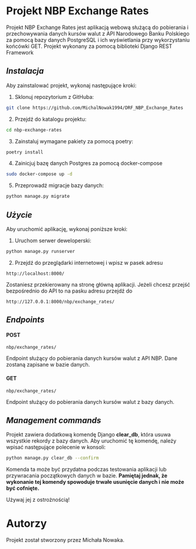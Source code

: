 # Projekt NBP Exchange Rates
Projekt NBP Exchange Rates jest aplikacją webową służącą do pobierania i 
przechowywania danych kursów walut z API Narodowego Banku Polskiego za pomocą bazy 
danych PostgreSQL i ich wyświetlania przy wykorzystaniu końcówki GET.
Projekt wykonany za pomocą biblioteki Django REST Framework


## ***Instalacja***

Aby zainstalować projekt, wykonaj następujące kroki:

1. Sklonuj repozytorium z GitHuba:
```bash
git clone https://github.com/MichalNowak1994/DRF_NBP_Exchange_Rates
```
2. Przejdź do katalogu projektu:
```bash
cd nbp-exchange-rates
```
3. Zainstaluj wymagane pakiety za pomocą poetry:
```bash
poetry install
```
4. Zainicjuj bazę danych Postgres za pomocą docker-compose
```bash
sudo docker-compose up -d
```
5. Przeprowadź migracje bazy danych:
```bash
python manage.py migrate
```

## ***Użycie***
Aby uruchomić aplikację, wykonaj poniższe kroki:

1. Uruchom serwer deweloperski:
```bash
python manage.py runserver
```
2. Przejdź do przeglądarki internetowej i wpisz w pasek adresu
```http request
http://localhost:8000/ 
```
Zostaniesz przekierowany na stronę główną aplikacji.
Jeżeli chcesz przejść bezpośrednio do API to na pasku adresu przejdź do 
```http request
http://127.0.0.1:8000/nbp/exchange_rates/
```
## ***Endpoints***
#### POST 
```
nbp/exchange_rates/
```
Endpoint służący do pobierania danych kursów walut z API NBP. Dane zostaną zapisane w bazie danych.

#### GET
```
nbp/exchange_rates/
```
Endpoint służący do pobierania danych kursów walut z bazy danych.

## ***Management commands***
Projekt zawiera dodatkową komendę Django **clear_db**, która usuwa wszystkie rekordy z 
bazy danych. Aby uruchomić tę komendę, należy wpisać następujące polecenie w konsoli:

```bash
python manage.py clear_db --confirm
```
Komenda ta może być przydatna podczas testowania aplikacji lub przywracania 
początkowych danych w bazie. **Pamiętaj jednak, że wykonanie tej komendy spowoduje 
trwałe usunięcie danych i nie może być cofnięte.** 

Używaj jej z ostrożnością!


# Autorzy
Projekt został stworzony przez Michała Nowaka.
